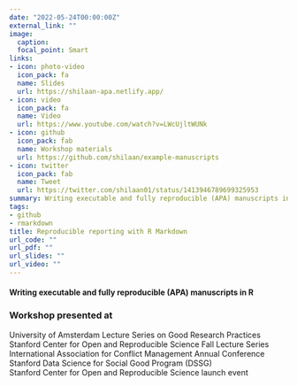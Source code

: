 ```yaml
---
date: "2022-05-24T00:00:00Z"
external_link: ""
image:
  caption: 
  focal_point: Smart
links:
- icon: photo-video
  icon_pack: fa
  name: Slides
  url: https://shilaan-apa.netlify.app/
- icon: video
  icon_pack: fa
  name: Video
  url: https://www.youtube.com/watch?v=LWcUjltWUNk
- icon: github
  icon_pack: fab
  name: Workshop materials
  url: https://github.com/shilaan/example-manuscripts
- icon: twitter
  icon_pack: fab
  name: Tweet 
  url: https://twitter.com/shilaan01/status/1413946789699325953
summary: Writing executable and fully reproducible (APA) manuscripts in R
tags:
- github
- rmarkdown
title: Reproducible reporting with R Markdown
url_code: ""
url_pdf: ""
url_slides: ""
url_video: ""
---
```


#### Writing executable and fully reproducible (APA) manuscripts in R


### Workshop presented at  
<i class="fa fa-check" aria-hidden="true" style="color:#035AA6"></i> University of Amsterdam Lecture Series on Good Research Practices  
<i class="fa fa-check" aria-hidden="true" style="color:#035AA6"></i> Stanford Center for Open and Reproducible Science Fall Lecture Series  
<i class="fa fa-check" aria-hidden="true" style="color:#035AA6"></i>  International Association for Conflict Management Annual Conference  
<i class="fa fa-check" aria-hidden="true" style="color:#035AA6"></i> Stanford Data Science for Social Good Program (DSSG)  
<i class="fa fa-check" aria-hidden="true" style="color:#035AA6"></i>  Stanford Center for Open and Reproducible Science launch event
